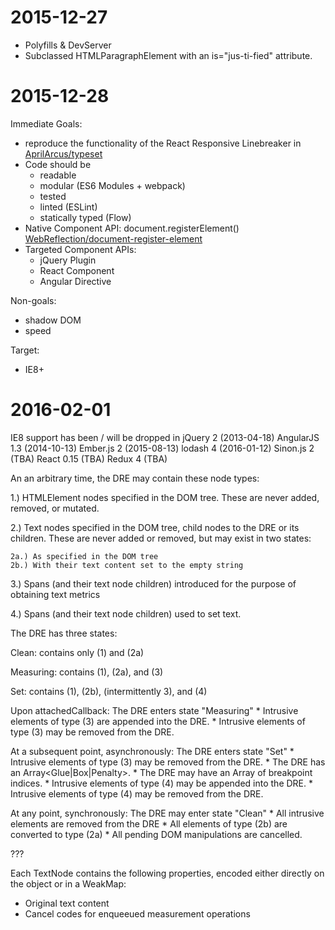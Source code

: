 2015-12-27
==========

* Polyfills & DevServer
* Subclassed HTMLParagraphElement with an is="jus-ti-fied" attribute.

2015-12-28
==========

Immediate Goals:
  * reproduce the functionality of the React Responsive Linebreaker in [AprilArcus/typeset](https://github.com/AprilArcus/typeset)
  * Code should be
    * readable
    * modular (ES6 Modules + webpack)
    * tested
    * linted (ESLint)
    * statically typed (Flow)
  * Native Component API: document.registerElement() [WebReflection/document-register-element](https://github.com/WebReflection/document-register-element)
  * Targeted Component APIs:
    * jQuery Plugin
    * React Component
    * Angular Directive

Non-goals:
  * shadow DOM
  * speed

Target:
  * IE8+

2016-02-01
==========

IE8 support has been / will be dropped in
  jQuery 2      (2013-04-18)
  AngularJS 1.3 (2014-10-13)
  Ember.js 2    (2015-08-13)
  lodash 4      (2016-01-12)
  Sinon.js 2    (TBA)
  React 0.15    (TBA)
  Redux 4       (TBA)


An an arbitrary time, the DRE may contain these node types:

1.) HTMLElement nodes specified in the DOM tree.
    These are never added, removed, or mutated.

2.) Text nodes specified in the DOM tree, child nodes to the DRE
    or its children. These are never added or removed, but
    may exist in two states:

    2a.) As specified in the DOM tree
    2b.) With their text content set to the empty string

3.) Spans (and their text node children) introduced for the purpose
    of obtaining text metrics

4.) Spans (and their text node children) used to set text.

The DRE has three states:

Clean: contains only (1) and (2a)

Measuring: contains (1), (2a), and (3)

Set: contains (1), (2b), (intermittently 3), and (4)

Upon attachedCallback:
  The DRE enters state "Measuring"
    * Intrusive elements of type (3) are appended into the DRE.
    * Intrusive elements of type (3) may be removed from the DRE.

  At a subsequent point, asynchronously:
    The DRE enters state "Set"
      * Intrusive elements of type (3) may be removed from the DRE.
      * The DRE has an Array<Glue|Box|Penalty>.
      * The DRE may have an Array<number> of breakpoint indices.
      * Intrusive elements of type (4) may be appended into the DRE.
      * Intrusive elements of type (4) may be removed from the DRE.

  At any point, synchronously:
    The DRE may enter state "Clean"
      * All intrusive elements are removed from the DRE
      * All elements of type (2b) are converted to type (2a)
      * All pending DOM manipulations are cancelled.

???

Each TextNode contains the following properties, encoded either
directly on the object or in a WeakMap:
  * Original text content
  * Cancel codes for enqueeued measurement operations

